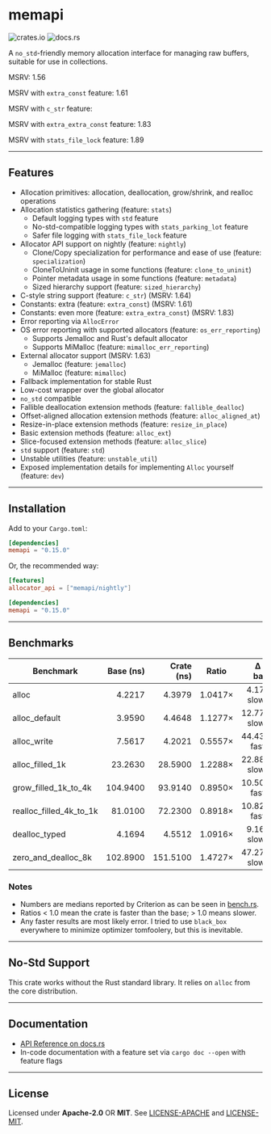 # memapi

![crates.io](https://img.shields.io/crates/v/memapi.svg) ![docs.rs](https://docs.rs/memapi/badge.svg)

A `no_std`-friendly memory allocation interface for managing raw buffers, suitable for use in collections.

MSRV: 1.56

MSRV with `extra_const` feature: 1.61

MSRV with `c_str` feature:

MSRV with `extra_extra_const` feature: 1.83

MSRV with `stats_file_lock` feature: 1.89

---

## Features

- Allocation primitives: allocation, deallocation, grow/shrink, and realloc operations
- Allocation statistics gathering (feature: `stats`)
  - Default logging types with `std` feature
  - No-std-compatible logging types with `stats_parking_lot` feature
  - Safer file logging with `stats_file_lock` feature
- Allocator API support on nightly (feature: `nightly`)
  - Clone/Copy specialization for performance and ease of use (feature: `specialization`)
  - CloneToUninit usage in some functions (feature: `clone_to_uninit`)
  - Pointer metadata usage in some functions (feature: `metadata`)
  - Sized hierarchy support (feature: `sized_hierarchy`)
- C-style string support (feature: `c_str`) (MSRV: 1.64)
- Constants: extra (feature: `extra_const`) (MSRV: 1.61)
- Constants: even more (feature: `extra_extra_const`) (MSRV: 1.83)
- Error reporting via `AllocError`
- OS error reporting with supported allocators (feature: `os_err_reporting`)
  - Supports Jemalloc and Rust's default allocator
  - Supports MiMalloc (feature: `mimalloc_err_reporting`)
- External allocator support (MSRV: 1.63)
  - Jemalloc (feature: `jemalloc`)
  - MiMalloc (feature: `mimalloc`)
- Fallback implementation for stable Rust
- Low-cost wrapper over the global allocator
- `no_std` compatible
- Fallible deallocation extension methods (feature: `fallible_dealloc`)
- Offset-aligned allocation extension methods (feature: `alloc_aligned_at`)
- Resize-in-place extension methods (feature: `resize_in_place`)
- Basic extension methods (feature: `alloc_ext`)
- Slice-focused extension methods (feature: `alloc_slice`)
- `std` support (feature: `std`)
- Unstable utilities (feature: `unstable_util`)
- Exposed implementation details for implementing `Alloc` yourself (feature: `dev`)

---

## Installation

Add to your `Cargo.toml`:

```toml
[dependencies]
memapi = "0.15.0"
```

Or, the recommended way:

```toml
[features]
allocator_api = ["memapi/nightly"]

[dependencies]
memapi = "0.15.0"
```

---

## Benchmarks

| Benchmark               | Base (ns) | Crate (ns) |  Ratio  |     Δ vs base |
|-------------------------|----------:|-----------:|:-------:|--------------:|
| alloc                   |    4.2217 |     4.3979 | 1.0417× |  4.17% slower |
| alloc_default<u64>      |    3.9590 |     4.4648 | 1.1277× | 12.77% slower |
| alloc_write<u128>       |    7.5617 |     4.2021 | 0.5557× | 44.43% faster |
| alloc_filled_1k         |   23.2630 |    28.5900 | 1.2288× | 22.88% slower |
| grow_filled_1k_to_4k    |  104.9400 |    93.9140 | 0.8950× | 10.50% faster |
| realloc_filled_4k_to_1k |   81.0100 |    72.2300 | 0.8918× | 10.82% faster |
| dealloc_typed<usize>    |    4.1694 |     4.5512 | 1.0916× |  9.16% slower |
| zero_and_dealloc_8k     |  102.8900 |   151.5100 | 1.4727× | 47.27% slower |

### Notes

- Numbers are medians reported by Criterion as can be seen in [bench.rs](./benches/bench.rs).
- Ratios < 1.0 mean the crate is faster than the base; > 1.0 means slower.
- Any faster results are most likely error. I tried to use `black_box` everywhere to minimize optimizer tomfoolery, but
  this is inevitable.

---

[//]: # (## API)

[//]: # (### Trait: `Alloc`)

[//]: # ()

[//]: # (Defines the minimal allocation interface. Methods include:)

[//]: # ()

[//]: # (* `alloc&#40;layout&#41; -> Result<NonNull<u8>, AllocError>`)

[//]: # (    * `alloc_zeroed&#40;layout&#41; -> Result<NonNull<u8>, AllocError>`)

[//]: # (    * `alloc_filled&#40;layout, u8&#41; -> Result<NonNull<u8>, AllocError>`)

[//]: # (    * `alloc_patterned&#40;layout, F&#41; -> Result<NonNull<u8>, AllocError>`)

[//]: # (* `alloc_count<T>&#40;count&#41; -> Result<NonNull<T>, AllocError>`)

[//]: # (    * `alloc_count_zeroed<T>&#40;count&#41;`)

[//]: # (    * `alloc_count_filled<T>&#40;count, u8&#41;`)

[//]: # (    * `alloc_count_patterned<T, F>&#40;count, pattern&#41;`)

[//]: # (* `dealloc&#40;ptr, layout&#41;`)

[//]: # (    * `drop_and_dealloc<T: ?Sized>&#40;ptr&#41;`)

[//]: # (* `grow`)

[//]: # (    * `grow_zeroed`)

[//]: # (    * `grow_filled`)

[//]: # (    * `grow_patterned`)

[//]: # (* `shrink`)

[//]: # (* `realloc`)

[//]: # (    * `realloc_zeroed`)

[//]: # (    * `realloc_filled`)

[//]: # (    * `realloc_patterned`)

[//]: # ()

[//]: # (### Trait: `AllocExt` &#40;feature = `alloc_ext`&#41;)

[//]: # ()

[//]: # (Extension methods built on top of `Alloc` for common allocation patterns:)

[//]: # ()

[//]: # (* `alloc_write<T>&#40;data: T&#41; -> Result<NonNull<T>, AllocError>`)

[//]: # (* `alloc_clone_to<T: Clone>&#40;&T&#41; -> Result<NonNull<T>, AllocError>`)

[//]: # (* `alloc_clone_slice_to<T: Clone>&#40;&[T]&#41; -> Result<NonNull<[T]>, AllocError>`)

[//]: # (* `alloc_slice_with<T, F: Fn&#40;usize&#41; -> T>&#40;usize, F&#41; -> Result<NonNull<[T]>, AllocError>`)

[//]: # (* Deallocation helpers for slices and values)

[//]: # (* Safe and unsafe variants for copying unsized data)

[//]: # ()

[//]: # (### Traits and Utilities)

[//]: # ()

[//]: # (* `Thin` – Marker trait for pointers with no metadata)

[//]: # (* `UnsizedCopy` – Marker trait for safely copying raw memory)

[//]: # (* `SizedProps` – Compile-time constants &#40;`SZ`, `ALIGN`, `LAYOUT`, `IS_ZST`, `MAX_SLICE_LEN`&#41; for sized types)

[//]: # (* `PtrProps<T: ?Sized>` – Query size, alignment, layout, ZST-status, max slice length, and metadata of pointers)

[//]: # ()

[//]: # (---)

[//]: # ()

## No-Std Support

This crate works without the Rust standard library. It relies on `alloc` from the core distribution.

---

## Documentation

- [API Reference on docs.rs](https://docs.rs/memapi)
- In-code documentation with a feature set via `cargo doc --open` with feature flags

---

## License

Licensed under **Apache-2.0** OR **MIT**. See [LICENSE-APACHE](LICENSE-APACHE) and [LICENSE-MIT](LICENSE-MIT).
